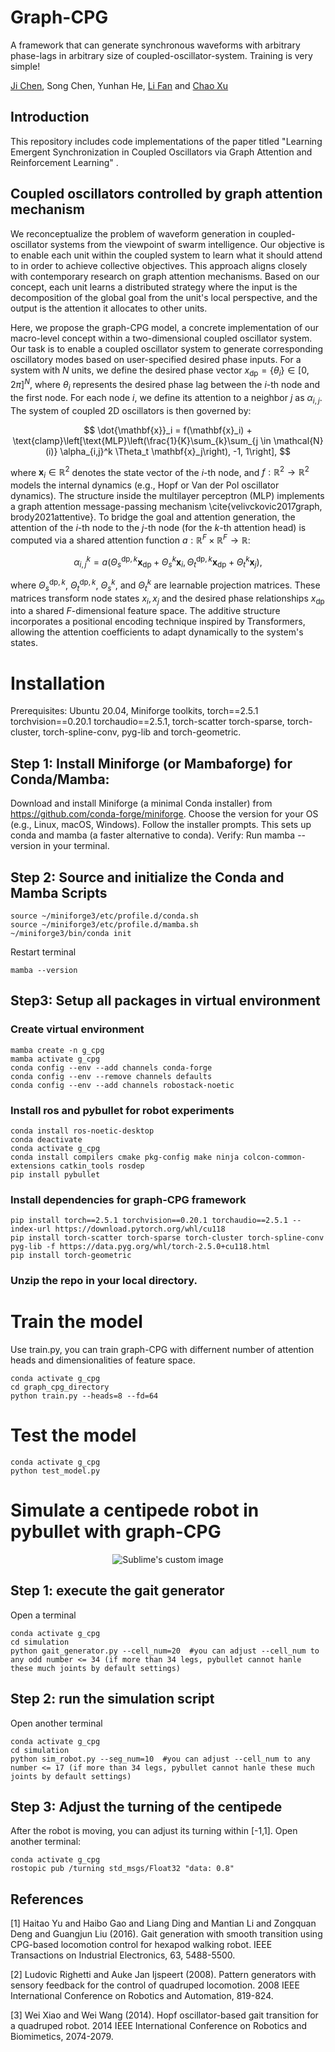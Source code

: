 # Graph-CPG
A framework that can generate synchronous waveforms with arbitrary phase-lags in arbitrary size of coupled-oscillator-system. Training is very simple!


[Ji Chen](mailto:ji.chenuk@gmail.com), Song Chen, Yunhan He,  [Li Fan](mailto:fanli77@zju.edu.cn) and [Chao Xu](mailto:cxu@edu.zju.cn)


## Introduction
This repository includes code implementations of the paper titled "Learning Emergent Synchronization in Coupled Oscillators via Graph Attention and Reinforcement Learning" .

## Coupled oscillators controlled by graph attention mechanism
We reconceptualize the problem of waveform generation in coupled-oscillator systems from the viewpoint of swarm intelligence. Our objective is to enable each unit within the coupled system to learn what it should attend to in order to achieve collective objectives. This approach aligns closely with contemporary research on graph attention mechanisms. Based on our concept, each unit learns a distributed strategy where the input is the decomposition of the global goal from the unit's local perspective, and the output is the attention it allocates to other units. 

Here, we propose the graph-CPG model, a concrete implementation of our macro-level concept within a two-dimensional coupled oscillator system. Our task is to enable a coupled oscillator system to generate corresponding oscillatory modes based on user-specified desired phase inputs. For a system with $N$ units, we define the desired phase vector $x_{\text{dp}} = \{\theta_i\} \in [0, 2\pi]^N$, where $\theta_i$ represents the desired phase lag between the $i$-th node and the first node. For each node $i$, we define its attention to a neighbor $j$  as $\alpha_{i,j}$. The system of coupled 2D oscillators is then governed by: 

```math
	\dot{\mathbf{x}}_i = f(\mathbf{x}_i) + \text{clamp}\left[\text{MLP}\left(\frac{1}{K}\sum_{k}\sum_{j \in \mathcal{N}(i)} \alpha_{i,j}^k \Theta_t \mathbf{x}_j\right), -1, 1\right],  
```
where $\mathbf{x}_i \in \mathbb{R}^2$ denotes the state vector of the $i$-th node, and $f: \mathbb{R}^2 \rightarrow \mathbb{R}^2$ models the internal dynamics (e.g., Hopf or Van der Pol oscillator dynamics). The structure inside the multilayer perceptron (MLP) implements a graph attention message-passing mechanism \cite{velivckovic2017graph, brody2021attentive}. To bridge the goal and attention generation, the attention of the $i$-th node to the $j$-th node (for the $k$-th attention head) is computed via a shared attention function $a: \mathbb{R}^{F} \times \mathbb{R}^{F} \rightarrow \mathbb{R}$:  

```math
	\alpha_{i,j}^k = a\left(\Theta_s^{\text{dp},k} \mathbf{x}_{\text{dp}} + \Theta_s^k \mathbf{x}_i, \Theta_t^{\text{dp},k} \mathbf{x}_{\text{dp}} + \Theta_t^k \mathbf{x}_j\right),  
``` 

where $\Theta_s^{\text{dp},k}$, $\Theta_t^{\text{dp},k}$, $\Theta_s^k$, and $\Theta_t^k$ are learnable projection matrices. These matrices transform node states $x_i, x_j$ and the desired phase relationships $x_{\text{dp}}$ into a shared $F$-dimensional feature space. The additive structure incorporates a positional encoding technique inspired by Transformers, allowing the attention coefficients to adapt dynamically to the system's states.

# Installation
Prerequisites: Ubuntu 20.04, Miniforge toolkits, torch==2.5.1 torchvision==0.20.1 torchaudio==2.5.1, torch-scatter torch-sparse, torch-cluster, torch-spline-conv, pyg-lib and torch-geometric.

## Step 1: Install Miniforge (or Mambaforge) for Conda/Mamba:
Download and install Miniforge (a minimal Conda installer) from https://github.com/conda-forge/miniforge. Choose the version for your OS (e.g., Linux, macOS, Windows).
Follow the installer prompts. This sets up conda and mamba (a faster alternative to conda).
Verify: Run mamba --version in your terminal.

## Step 2: Source and initialize the Conda and Mamba Scripts
```console
source ~/miniforge3/etc/profile.d/conda.sh
source ~/miniforge3/etc/profile.d/mamba.sh
~/miniforge3/bin/conda init
```
Restart terminal
```console
mamba --version
```

## Step3: Setup all packages in virtual environment

### Create virtual environment
```console
mamba create -n g_cpg
mamba activate g_cpg
conda config --env --add channels conda-forge
conda config --env --remove channels defaults
conda config --env --add channels robostack-noetic
```

### Install ros and pybullet for robot experiments 
```console
conda install ros-noetic-desktop
conda deactivate
conda activate g_cpg
conda install compilers cmake pkg-config make ninja colcon-common-extensions catkin_tools rosdep
pip install pybullet
```

### Install dependencies for graph-CPG framework
```console
pip install torch==2.5.1 torchvision==0.20.1 torchaudio==2.5.1 --index-url https://download.pytorch.org/whl/cu118
pip install torch-scatter torch-sparse torch-cluster torch-spline-conv pyg-lib -f https://data.pyg.org/whl/torch-2.5.0+cu118.html
pip install torch-geometric
```

### Unzip the repo in your local directory.

# Train the model
Use train.py, you can train graph-CPG with differnent number of attention heads and dimensionalities of feature space.
```console
conda activate g_cpg
cd graph_cpg_directory
python train.py --heads=8 --fd=64
```
# Test the model
```console
conda activate g_cpg
python test_model.py
```
# Simulate a centipede robot in pybullet with graph-CPG
<p align="center">
  <img src="https://github.com/JiChern/Graph-CPG/blob/main/fig/centipede.gif?raw=true" alt="Sublime's custom image"/>
</p>


## Step 1: execute the gait generator
Open a terminal
```console
conda activate g_cpg
cd simulation
python gait_generator.py --cell_num=20  #you can adjust --cell_num to any odd number <= 34 (if more than 34 legs, pybullet cannot hanle these much joints by default settings)
```
## Step 2: run the simulation script
Open another terminal
```console
conda activate g_cpg
cd simulation
python sim_robot.py --seg_num=10  #you can adjust --cell_num to any number <= 17 (if more than 34 legs, pybullet cannot hanle these much joints by default settings)
```
## Step 3: Adjust the turning of the centipede
After the robot is moving, you can adjust its turning within [-1,1]. Open another terminal:
```console
conda activate g_cpg
rostopic pub /turning std_msgs/Float32 "data: 0.8" 
```

## References

<a id="1">[1]</a> 
Haitao Yu and Haibo Gao and Liang Ding and Mantian Li and Zongquan Deng and Guangjun Liu (2016). 
Gait generation with smooth transition using CPG-based locomotion control for hexapod walking robot. 
IEEE Transactions on Industrial Electronics, 63, 5488-5500.

<a id="1">[2]</a> 
Ludovic Righetti and Auke Jan Ijspeert (2008). 
Pattern generators with sensory feedback for the control of quadruped locomotion. 
2008 IEEE International Conference on Robotics and Automation, 819-824.

<a id="1">[3]</a> 
Wei Xiao and Wei Wang (2014). 
Hopf oscillator-based gait transition for a quadruped robot. 
2014 IEEE International Conference on Robotics and Biomimetics, 2074-2079.


